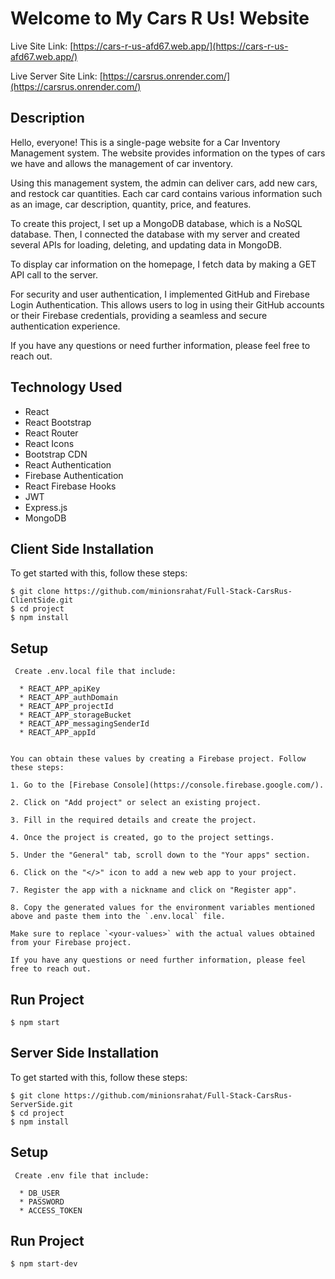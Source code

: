 # Welcome to My Cars R Us! Website

Live Site Link: [https://cars-r-us-afd67.web.app/](https://cars-r-us-afd67.web.app/)

Live Server Site Link: [https://carsrus.onrender.com/](https://carsrus.onrender.com/)

## Description

Hello, everyone! This is a single-page website for a Car Inventory Management system. The website provides information on the types of cars we have and allows the management of car inventory.

Using this management system, the admin can deliver cars, add new cars, and restock car quantities. Each car card contains various information such as an image, car description, quantity, price, and features.

To create this project, I set up a MongoDB database, which is a NoSQL database. Then, I connected the database with my server and created several APIs for loading, deleting, and updating data in MongoDB.

To display car information on the homepage, I fetch data by making a GET API call to the server.

For security and user authentication, I implemented GitHub and Firebase Login Authentication. This allows users to log in using their GitHub accounts or their Firebase credentials, providing a seamless and secure authentication experience.

If you have any questions or need further information, please feel free to reach out.

## Technology Used

- React
- React Bootstrap
- React Router
- React Icons
- Bootstrap CDN
- React Authentication
- Firebase Authentication
- React Firebase Hooks
- JWT
- Express.js
- MongoDB


## Client Side Installation

To get started with this, follow these steps:


```
$ git clone https://github.com/minionsrahat/Full-Stack-CarsRus-ClientSide.git
$ cd project
$ npm install

```

## Setup 

```
 Create .env.local file that include:

  * REACT_APP_apiKey
  * REACT_APP_authDomain
  * REACT_APP_projectId
  * REACT_APP_storageBucket
  * REACT_APP_messagingSenderId
  * REACT_APP_appId  


You can obtain these values by creating a Firebase project. Follow these steps:

1. Go to the [Firebase Console](https://console.firebase.google.com/).

2. Click on "Add project" or select an existing project.

3. Fill in the required details and create the project.

4. Once the project is created, go to the project settings.

5. Under the "General" tab, scroll down to the "Your apps" section.

6. Click on the "</>" icon to add a new web app to your project.

7. Register the app with a nickname and click on "Register app".

8. Copy the generated values for the environment variables mentioned above and paste them into the `.env.local` file.

Make sure to replace `<your-values>` with the actual values obtained from your Firebase project.

If you have any questions or need further information, please feel free to reach out.

```

## Run Project

```
$ npm start

```

## Server Side Installation

To get started with this, follow these steps:


```
$ git clone https://github.com/minionsrahat/Full-Stack-CarsRus-ServerSide.git
$ cd project
$ npm install

```

## Setup 

```
 Create .env file that include:

  * DB_USER
  * PASSWORD
  * ACCESS_TOKEN

```

## Run Project

```
$ npm start-dev

```